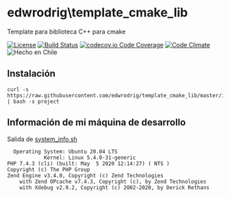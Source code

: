 edwrodrig\template_cmake_lib
========
Template para biblioteca C++ para cmake 

[![License](https://img.shields.io/github/license/edwrodrig/template_cmake_lib)](https://github.com/edwrodrig/template_cmake_lib/blob/master/LICENSE)
[![Build Status](https://travis-ci.org/edwrodrig/template_cmake_lib.svg?branch=template)](https://travis-ci.org/edwrodrig/template_cmake_lib)
[![codecov.io Code Coverage](https://codecov.io/gh/edwrodrig/template_cmake_lib/branch/master/graph/badge.svg)](https://codecov.io/github/edwrodrig/template_cmake_lib?branch=template)
[![Code Climate](https://codeclimate.com/github/edwrodrig/template_cmake_lib/badges/gpa.svg)](https://codeclimate.com/github/edwrodrig/template_cmake_lib)
![Hecho en Chile](https://img.shields.io/badge/country-Chile-red)

## Instalación
```
curl -s https://raw.githubusercontent.com/edwrodrig/template_cmake_lib/master/install | bash -s project
```

## Información de mi máquina de desarrollo
Salida de [system_info.sh](https://github.com/edwrodrig/hapi_core/blob/master/scripts/system_info.sh)
```
  Operating System: Ubuntu 20.04 LTS
            Kernel: Linux 5.4.0-31-generic
PHP 7.4.3 (cli) (built: May  5 2020 12:14:27) ( NTS )
Copyright (c) The PHP Group
Zend Engine v3.4.0, Copyright (c) Zend Technologies
    with Zend OPcache v7.4.3, Copyright (c), by Zend Technologies
    with Xdebug v2.9.2, Copyright (c) 2002-2020, by Derick Rethans
```

